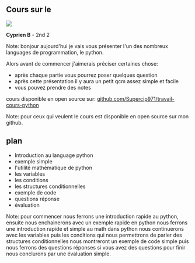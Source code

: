 ## Cours sur le
<img src="https://www.python.org/static/community_logos/python-logo-generic.svg">

__Cyprien B__ - 2nd 2

Note:
bonjour aujourd'hui je vais vous présenter l'un des nombreux languages de programmation, le python.

Alors avant de commencer j'aimerais préciser certaines chose:
- après chaque partie vous pourrez poser quelques question
- après cette présentation il y aura un petit qcm assez simple et facile 
- vous pouvez prendre des notes


cours disponible en open source sur: 
[github.com/Supercip971/travail-cours-python](https://github.com/Supercip971/travail-cours-python)

Note:
pour ceux qui veulent le cours est disponible en open source sur mon github. 


## plan

- Introduction au language python <!-- .element: class="fragment" data-fragment-index="1" -->
- exemple simple <!-- .element: class="fragment" data-fragment-index="2" -->
- l'utilité mathématique de python <!-- .element: class="fragment" data-fragment-index="3" -->
- les variables <!-- .element: class="fragment" data-fragment-index="4" -->
- les conditions <!-- .element: class="fragment" data-fragment-index="5" -->
- les structures conditionnelles <!-- .element: class="fragment" data-fragment-index="6" -->
- exemple de code <!-- .element: class="fragment" data-fragment-index="7" -->
- questions réponse <!-- .element: class="fragment" data-fragment-index="8" -->
- évaluation <!-- .element: class="fragment" data-fragment-index="9" -->

Note:
pour commencer nous ferrons une introduction rapide au python, 
ensuite nous enchainerons avec un exemple rapide en python 
nous ferrons une introduction rapide et simple au math dans python 
nous continuerons avec les variables
puis les conditions
qui nous permettrons de parler des structures conditionnelles 
nous montreront un exemple de code simple 
puis nous ferrons des questions réponses si vous avez des questions
pour finir nous conclurons par une évaluation simple.